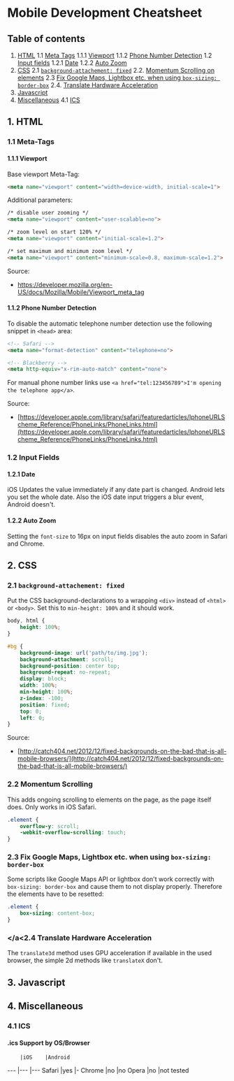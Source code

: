 # Mobile Development Cheatsheet

## Table of contents

1. [HTML](#html)
  1.1 [Meta Tags](#meta)
    1.1.1 [Viewport](#meta-viewport)
    1.1.2 [Phone Number Detection](#meta-phone-number-detection)
  1.2 [Input fields](#input)
    1.2.1 [Date](#input-date)
	1.2.2 [Auto Zoom](#input-zoom)
2. [CSS](#css)
  2.1 [`background-attachement: fixed`](#background-fixed)
  2.2. [Momentum Scrolling on elements](#momentum-scrolling)
  2.3 [Fix Google Maps, Lightbox etc. when using `box-sizing: border-box`](#border-box)
  2.4. [Translate Hardware Acceleration](#translate)
3. [Javascript](#js)
4. [Miscellaneous](#misc)
  4.1 [ICS](#ics)

## <a name="html"></a>1. HTML

### <a name="meta"></a>1.1 Meta-Tags

#### <a name="meta-viewport"></a>1.1.1 Viewport

Base viewport Meta-Tag:
```HTML
<meta name="viewport" content="width=device-width, initial-scale=1">
```

Additional parameters:
```HTML
/* disable user zooming */
<meta name="viewport" content="user-scalable=no">

/* zoom level on start 120% */
<meta name="viewport" content="initial-scale=1.2">

/* set maximum and minimum zoom level */
<meta name="viewport" content="minimum-scale=0.8, maximum-scale=1.2">
```

Source:
- https://developer.mozilla.org/en-US/docs/Mozilla/Mobile/Viewport_meta_tag

#### <a name="meta-phone-number-detection"></a>1.1.2 Phone Number Detection

To disable the automatic telephone number detection use the following snippet in `<head>` area:

```HTML
<!-- Safari -->
<meta name="format-detection" content="telephone=no">

<!-- Blackberry -->
<meta http-equiv="x-rim-auto-match" content="none">
```

For manual phone number links use `<a href="tel:123456789">I'm opening the telephone app</a>`.

Source:
- [https://developer.apple.com/library/safari/featuredarticles/IphoneURLScheme_Reference/PhoneLinks/PhoneLinks.html](https://developer.apple.com/library/safari/featuredarticles/IphoneURLScheme_Reference/PhoneLinks/PhoneLinks.html)

### <a name="input"></a>1.2 Input Fields

#### <a name="input-date"></a>1.2.1 Date

iOS Updates the value immediately if any date part is changed. Android lets you set the whole date. Also the iOS date input triggers a blur event, Android doesn't.

#### <a name="input-zoom"></a>1.2.2 Auto Zoom

Setting the `font-size` to 16px on input fields disables the auto zoom in Safari and Chrome.

## <a name="css"></a>2. CSS

### <a name="background-fixed"></a>2.1 `background-attachement: fixed`

Put the CSS background-declarations to a wrapping `<div>` instead of `<html>` or `<body>`. Set this to `min-height: 100%` and it should work.

```CSS
body, html {
	height: 100%;
}

#bg {
	background-image: url('path/to/img.jpg');
	background-attachment: scroll;
	background-position: center top;
	background-repeat: no-repeat;
	display: block;
	width: 100%;
	min-height: 100%;
	z-index: -100;
	position: fixed;
	top: 0;
	left: 0;
}

```

Source:
- [http://catch404.net/2012/12/fixed-backgrounds-on-the-bad-that-is-all-mobile-browsers/](http://catch404.net/2012/12/fixed-backgrounds-on-the-bad-that-is-all-mobile-browsers/)

### <a name="momentum-scrolling"></a>2.2 Momentum Scrolling

This adds ongoing scrolling to elements on the page, as the page itself does. Only works in iOS Safari.

```CSS
.element {
	overflow-y: scroll;
	-webkit-overflow-scrolling: touch;
}
```

### <a name="border-box"></a>2.3 Fix Google Maps, Lightbox etc. when using `box-sizing: border-box`

Some scripts like Google Maps API or lightbox don't work correctly with `box-sizing: border-box` and cause them to not display properly. Therefore the elements have to be resetted:

```CSS
.element {
	box-sizing: content-box;
}
```

### <a name="translate"></a<2.4 Translate Hardware Acceleration

The ```translate3d``` method uses GPU acceleration if available in the used browser, the simple 2d methods like ```translateX``` don't.

## <a name="js"></a>3. Javascript

## <a name="misc"></a>4. Miscellaneous

### <a name="ics"></a>4.1 ICS

#### .ics Support by OS/Browser ####
		|iOS	|Android
---		|---	|---
Safari	|yes	|-
Chrome	|no		|no
Opera	|no		|not tested
